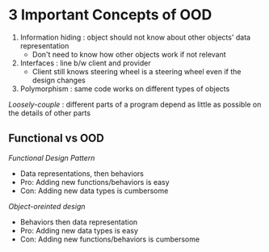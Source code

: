# 3 Important Concepts of OOD
1. Information hiding : object should not know about other objects' data representation
	- Don't need to know how other objects work if not relevant
2. Interfaces : line b/w client and provider 
	- Client still knows steering wheel is a steering wheel even if the design changes
3. Polymorphism : same code works on different types of objects

*Loosely-couple* : different parts of a program depend as little as possible on the details of other parts

## Functional vs OOD
*Functional Design Pattern*
- Data representations, then behaviors
- Pro: Adding new functions/behaviors is easy
- Con: Adding new data types is cumbersome

*Object-oreinted design*
- Behaviors then data representation
- Pro: Adding new data types is easy
- Con: Adding new functions/behaviors is cumbersome

